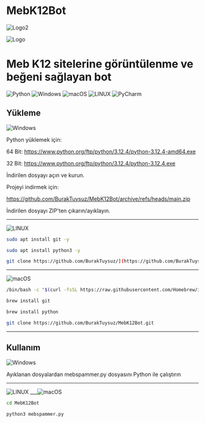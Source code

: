 # MebK12Bot
![Logo2](https://repository-images.githubusercontent.com/818005837/d4f270ff-f211-45c1-9b83-c9a97404b668)

![Logo](https://upload.wikimedia.org/wikipedia/commons/c/cc/Milli_E%C4%9Fitim_Bakanl%C4%B1%C4%9F%C4%B1_Logo.svg)

# Meb K12 sitelerine görüntülenme ve beğeni sağlayan bot


![Python](https://img.shields.io/badge/python-3670A0?style=for-the-badge&logo=python&logoColor=ffdd54) 	![Windows](https://img.shields.io/badge/Windows-0078D6?style=for-the-badge&logo=windows&logoColor=white) ![macOS](https://img.shields.io/badge/mac%20os-000000?style=for-the-badge&logo=macos&logoColor=F0F0F0) ![LINUX](https://img.shields.io/badge/Linux-FCC624?style=for-the-badge&logo=linux&logoColor=black) ![PyCharm](https://img.shields.io/badge/pycharm-143?style=for-the-badge&logo=pycharm&logoColor=black&color=black&labelColor=green)

## Yükleme
![Windows](https://img.shields.io/badge/Windows-0078D6?style=for-the-badge&logo=windows&logoColor=white) 

Python yüklemek için: 

64 Bit: https://www.python.org/ftp/python/3.12.4/python-3.12.4-amd64.exe

32 Bit: https://www.python.org/ftp/python/3.12.4/python-3.12.4.exe

İndirilen dosyayı açın ve kurun.

Projeyi indirmek için:

https://github.com/BurakTuysuz/MebK12Bot/archive/refs/heads/main.zip

İndirilen dosyayı ZIP'ten çıkarın/ayıklayın.

---
![LINUX](https://img.shields.io/badge/Linux-FCC624?style=for-the-badge&logo=linux&logoColor=black)

```bash
sudo apt install git -y
```

```bash
sudo apt install python3 -y
```

```bash
git clone https://github.com/BurakTuysuz/](https://github.com/BurakTuysuz/MebK12Bot.git
```

---
![macOS](https://img.shields.io/badge/mac%20os-000000?style=for-the-badge&logo=macos&logoColor=F0F0F0) 
```bash
/bin/bash -c "$(curl -fsSL https://raw.githubusercontent.com/Homebrew/install/HEAD/install.sh)"
```
```bash
brew install git
```
```bash
brew install python
```
```bash
git clone https://github.com/BurakTuysuz/MebK12Bot.git
```

---
## Kullanım
![Windows](https://img.shields.io/badge/Windows-0078D6?style=for-the-badge&logo=windows&logoColor=white) 

Ayıklanan dosyalardan mebspammer.py dosyasını Python ile çalıştırın

---
![LINUX](https://img.shields.io/badge/Linux-FCC624?style=for-the-badge&logo=linux&logoColor=black) ___![macOS](https://img.shields.io/badge/mac%20os-000000?style=for-the-badge&logo=macos&logoColor=F0F0F0) 


```bash
cd MebK12Bot
```

```bash
python3 mebspammer.py
```